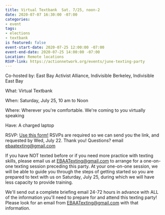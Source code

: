 ```yaml
---
title: Virtual Textbank  Sat. 7/25, noon-2
date: 2020-07-07 16:30:00 -07:00
categories:
- event
tags:
- elections
- textbank
is featured: false
event-start-date: 2020-07-25 12:00:00 -07:00
event-end-date: 2020-07-25 14:00:00 -07:00
Location: Remote locations
RSVP-link: https://actionnetwork.org/events/june-texting-party
---
```


Co-hosted by: East Bay Activist Alliance, Indivisible Berkeley, Indivisible East Bay

What: Virtual Textbank 

When: Saturday, July 25, 10 am to Noon

Where: Wherever you're comfortable. We're coming to you virtually speaking

Have: A charged laptop

RSVP: [Use this form!](https://actionnetwork.org/events/july-texting-party) RSVPs are required so we can send you the link, and requested by Wed, July 22.
Thank you!
Questions? email [ebaatexting@gmail.com](mailto:ebaatexting@gmail.com)

If you have NOT texted before or if you need more practice with texting skills, please email us at EBAATexting@gmail.com to arrange for a one-on-one texting session preceding this party. At your one-on-one session, we will be able to guide you through the steps of getting started so you are prepared to text with us on Saturday, July 25, during which we will have less capacity to provide training.

We'll send out a complete briefing email 24-72 hours in advance with ALL of the information you'll need to prepare for and attend this texting party! Please look for an email from EBAATexting@gmail.com with that information.  